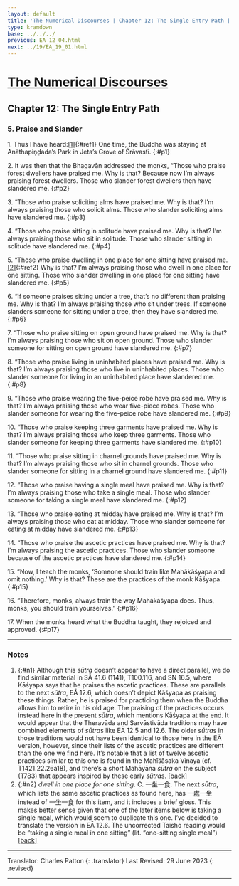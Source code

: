 ```yaml
---
layout: default
title: 'The Numerical Discourses | Chapter 12: The Single Entry Path | 5. Praise and Slander'
type: kramdown
base: ../../../
previous: EA_12_04.html
next: ../19/EA_19_01.html
---
```


# [The Numerical Discourses](../index.html)
## Chapter 12: The Single Entry Path
### 5. Praise and Slander

1\. Thus I have heard:[\[1\]](#n1){:#ref1} One time, the Buddha was staying at Anāthapiṇḍada’s Park in Jeta’s Grove of Śrāvastī.
{:#p1}

2\. It was then that the Bhagavān addressed the monks, “Those who praise forest dwellers have praised me. Why is that? Because now I’m always praising forest dwellers. Those who slander forest dwellers then have slandered me.
{:#p2}

3\. “Those who praise soliciting alms have praised me. Why is that? I’m always praising those who solicit alms. Those who slander soliciting alms have slandered me.
{:#p3}

4\. “Those who praise sitting in solitude have praised me. Why is that? I’m always praising those who sit in solitude. Those who slander sitting in solitude have slandered me.
{:#p4}

5\. “Those who praise dwelling in one place for one sitting have praised me.[\[2\]](#n2){:#ref2} Why is that? I’m always praising those who dwell in one place for one sitting. Those who slander dwelling in one place for one sitting have slandered me.
{:#p5}

6\. “If someone praises sitting under a tree, that’s no different than praising me. Why is that? I’m always praising those who sit under trees. If someone slanders someone for sitting under a tree, then they have slandered me.
{:#p6}

7\. “Those who praise sitting on open ground have praised me. Why is that? I’m always praising those who sit on open ground. Those who slander someone for sitting on open ground have slandered me.
{:#p7}

8\. “Those who praise living in uninhabited places have praised me. Why is that? I’m always praising those who live in uninhabited places. Those who slander someone for living in an uninhabited place have slandered me.
{:#p8}

9\. “Those who praise wearing the five-peice robe have praised me. Why is that? I’m always praising those who wear five-piece robes. Those who slander someone for wearing the five-peice robe have slandered me.
{:#p9}

10\. “Those who praise keeping three garments have praised me. Why is that? I’m always praising those who keep three garments. Those who slander someone for keeping three garments have slandered me.
{:#p10}

11\. “Those who praise sitting in charnel grounds have praised me. Why is that? I’m always praising those who sit in charnel grounds. Those who slander someone for sitting in a charnel ground have slandered me.
{:#p11}

12\. “Those who praise having a single meal have praised me. Why is that? I’m always praising those who take a single meal. Those who slander someone for taking a single meal have slandered me.
{:#p12}

13\. “Those who praise eating at midday have praised me. Why is that? I’m always praising those who eat at midday. Those who slander someone for eating at midday have slandered me.
{:#p13}

14\. “Those who praise the ascetic practices have praised me. Why is that? I’m always praising the ascetic practices. Those who slander someone because of the ascetic practices have slandered me.
{:#p14}

15\. “Now, I teach the monks, ‘Someone should train like Mahākāśyapa and omit nothing.’ Why is that? These are the practices of the monk Kāśyapa.
{:#p15}

16\. “Therefore, monks, always train the way Mahākāśyapa does. Thus, monks, you should train yourselves.”
{:#p16}

17\. When the monks heard what the Buddha taught, they rejoiced and approved.
{:#p17}

---

### Notes

1. {:#n1} Although this <em>sūtra</em> doesn’t appear to have a direct parallel, we do find similar material in SĀ 41.6 (1141), T100.116, and SN 16.5, where Kāśyapa says that he praises the ascetic practices. These are parallels to the next <em>sūtra</em>, EĀ 12.6, which doesn’t depict Kāśyapa as praising these things. Rather, he is praised for practicing them when the Buddha allows him to retire in his old age. The praising of the practices occurs instead here in the present <em>sūtra</em>, which mentions Kāśyapa at the end. It would appear that the Theravāda and Sarvāstivāda traditions may have combined elements of <em>sūtra</em>s like EĀ 12.5 and 12.6. The older <em>sūtra</em>s in those traditions would not have been identical to those here in the EĀ version, however, since their lists of the ascetic practices are different than the one we find here. It’s notable that a list of twelve ascetic practices similar to this one is found in the Mahīśāsaka Vinaya (cf. T1421.22.26a18), and there’s a short Mahāyāna <em>sūtra</em> on the subject (T783) that appears inspired by these early <em>sūtra</em>s. [\[back\]](#ref1)
2. {:#n2} <em>dwell in one place for one sitting</em>. C. 一坐一食. The next <em>sūtra</em>, which lists the same ascetic practices as found here, has 一處一坐 instead of 一坐一食 for this item, and it includes a brief gloss. This makes better sense given that one of the later items below is taking a single meal, which would seem to duplicate this one. I’ve decided to translate the version in EĀ 12.6. The uncorrected Taisho reading would be “taking a single meal in one sitting” (lit. “one-sitting single meal”) [\[back\]](#ref2)

---

Translator: Charles Patton
{: .translator}
Last Revised: 29 June 2023
{: .revised}

---
